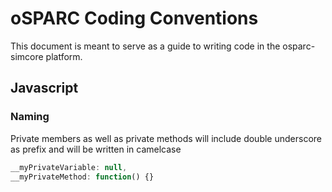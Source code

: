 oSPARC Coding Conventions
=========================

This document is meant to serve as a guide to writing code in the osparc-simcore platform.

## Javascript ##
### Naming ###
Private members as well as private methods will include double underscore as prefix and will be written in camelcase
```js
__myPrivateVariable: null,
__myPrivateMethod: function() {}

```
